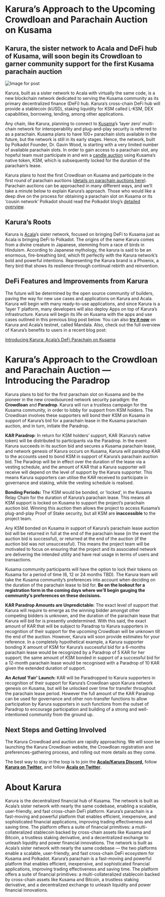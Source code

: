 # Karura’s Approach to the Upcoming Crowdloan and Parachain Auction on Kusama

## Karura, the sister network to Acala and DeFi hub of Kusama, will soon begin its Crowdloan to garner community support for the first Kusama parachain auction

![Image for post](https://miro.medium.com/max/1600/0*1XypG_FOdz_or1ro)

Karura, built as a sister network to Acala with virtually the same code, is a new blockchain network dedicated to serving the Kusama community as its primary decentralized finance (DeFi) hub. Karura’s cross-chain DeFi hub will provide a stablecoin (kUSD), staking liquidity for KSM called L-KSM, DEX capabilities, borrowing, lending, among other applications.

Any chain, like Karura, planning to connect to [Kusama](http://kusama.network)’s ‘layer zero’ multi-chain network for interoperability and plug-and-play security is referred to as a parachain. Kusama plans to have 100+ parachain slots available in the future, but the network is still in its early stages. Hence, the network, built by Polkadot Founder, Dr. Gavin Wood, is starting with a very limited number of available parachain slots. In order to gain access to a parachain slot, any hopeful team must participate in and win a [candle auction](https://wiki.polkadot.network/docs/en/learn-auction) using Kusama’s native token, KSM, which is subsequently locked for the duration of the parachain’s lease.

Karura plans to host the first Crowdloan on Kusama and participate in the first round of parachain auctions ([details on parachain auctions here](https://wiki.polkadot.network/docs/en/learn-auction)). Parachain auctions can be approached in many different ways, and we’ll take a minute below to explain Karura’s approach. Those who would like a deep dive on the process for obtaining a parachain slot on Kusama or its ‘cousin network’ Polkadot should read the Polkadot blog’s [detailed overview](https://polkadot.network/obtaining-a-parachain-slot-on-polkadot/).

## **Karura’s Roots**

Karura is [Acala](http://acala.network)’s sister network, focused on bringing DeFi to Kusama just as Acala is bringing DeFi to Polkadot. The origins of the name Karura comes from a divine creature in Japanese, stemming from a race of birds in Hinduism. According to Japanese mythology, the karura is said to be an enormous, fire-breathing bird, which fit perfectly with the Karura network’s bold and powerful intentions. Representing the Karura brand is a Phoenix, a fiery bird that shows its resilience through continual rebirth and reinvention.

## **DeFi Features and Improvements from Karura**

The future will be determined by the open source community of builders, paving the way for new use cases and applications on Karura and Acala. Karura will begin with many ready-to-use applications, and since Karura is a ‘layer 1’ platform, many developers will also deploy Apps on top of Karura’s infrastructure. Karura will begin its life on Kusama with the apps and use cases outlined in this previous blog post below. You can also [**try it now**](https://apps.acala.network/) on Karura and Acala’s testnet, called Mandala. Also, check out the full overview of Karura’s benefits to users in a recent blog post:

[Introducing Karura: Acala’s DeFi Parachain on Kusama](https://medium.com/acalanetwork/introducing-karura-acalas-defi-parachain-on-kusama-af2f2695b07a)

# **Karura’s Approach to the Crowdloan and Parachain Auction — Introducing the Paradrop**

Karura plans to bid for the first parachain slot on Kusama and be the pioneer in the new crowdsourced network security paradigm: the **Crowdloan** and **Paradrop**. Karura will run a trustless campaign for the Kusama community, in order to lobby for support from KSM holders. The Crowdloan involves these supporters will bond their KSM on Kusama in support of Karura’s bid for a parachain lease in the Kusama parachain auction, and in turn, initiate the Paradrop.

**KAR Paradrop**: In return for KSM holders’ support, KAR (Karura’s native token) will be distributed to participants via the Paradrop. In the event Karura succeeds in its auction bid and secures a Kusama parachain lease, and network genesis of Karura occurs on Kusama, Karura will paradrop KAR to the accounts used to bond KSM in support of Karura’s parachain auction bid. The Paradrop will be in effect over the duration of the lease via a vesting schedule, and the amount of KAR that a Karura supporter will receive will depend on the level of support by the Karura supporter. This means Karura supporters can utilise the KAR received to participate in governance and staking, while the vesting schedule is realised.

**Bonding Periods:** The KSM would be bonded, or ‘locked’, in the Kusama Relay Chain for the duration of Karura’s parachain lease. This means all KSM support is locked on Kusama to support the project’s parachain auction bid. Winning this auction then allows the project to access Kusama’s plug-and-play Proof of Stake security, but all KSM are **inaccessible** to the project team.

Any KSM bonded on Kusama in support of Karura’s parachain lease auction bid will be returned in full at the end of the parachain lease (in the event the auction bid is successful), or returned at the end of the auction (if the auction bid was not unsuccessful). This means the project team will be motivated to focus on ensuring that the project and its associated network are delivering the intended utility and have real usage in terms of users and transactions.

Kusama community participants will have the option to lock their tokens on Kusama for a period of time (6, 12 or 24 months TBD). The Karura team will take the Kusama community’s preferences into account when deciding on the duration of the parachain lease to bid for. **Be on the lookout for a registration form in the coming days where we’ll begin gauging the community’s preferences on these decisions.**

**KAR Paradrop Amounts are Unpredictable:** The exact level of support that Karura will require to emerge as the winning bidder amongst other competing bidders is unknown, and the duration of the parachain lease that Karura will bid for is presently undetermined. With this said, the exact amount of KAR that will be subject to Paradrop to Karura supporters in recognition of their support for the upcoming Crowdloan will be unknown till the end of the auction. However, Karura will soon provide estimates for your reference. In a completely hypothetical example, a Karura supporter bonding X amount of KSM for Karura’s successful bid for a 6-months parachain lease would be recognized by a Paradrop of 5 KAR for her support; the same amount of KSM bonded in support of a successful bid for a 12-month parachain lease would be recognised with a Paradrop of 10 KAR given the extended duration of support.

**An _Actual_ ‘Fair’ Launch:** KAR will be Paradropped to Karura supporters in recognition of their support for Karura’s Crowdloan upon Karura network genesis on Kusama, but will be unlocked over time for transfer throughout the parachain lease period. However the full amount of the KAR Paradrop can be used for governance and other non-transfer functions to allow participation by Karura supporters in such functions from the outset of Paradrop to encourage participation and building of a strong and well-intentioned community from the ground up.

## **Next Steps and Getting Involved**

The Karura Crowdload and auction are rapidly approaching. We will soon be launching the Karura Crowdloan website, the Crowdloan registration and preferences-gathering process, and rolling out more details as they come.

The best way to stay in the loop is to join the [**Acala/Karura Discord**](https://discord.gg/HpsZx5r)**,** follow [**Karura on Twitter**](https://twitter.com/KaruraNetwork)**,** and follow [**Acala on Twitter**](https://twitter.com/AcalaNetwork).

# **About Karura**

Karura is the decentralized financial hub of Kusama. The network is built as Acala’s sister network with nearly the same codebase, enabling a scalable, user-friendly, and fast cross-chain DeFi platform. Karura’s parachain is a fast-moving and powerful platform that enables efficient, inexpensive, and sophisticated financial applications, improving trading effectiveness and saving time. The platform offers a suite of financial primitives: a multi-collateralized stablecoin backed by cross-chain assets like Kusama and Bitcoin, a trustless staking derivative, and a decentralized exchange to unleash liquidity and power financial innovations. The network is built as Acala’s sister network with nearly the same codebase — the two platforms enable a scalable, user-friendly, and fast cross-chain DeFi ecosystem for Kusama and Polkadot. Karura’s parachain is a fast-moving and powerful platform that enables efficient, inexpensive, and sophisticated financial applications, improving trading effectiveness and saving time. The platform offers a suite of financial primitives: a multi-collateralized stablecoin backed by cross-chain assets like Kusama and Bitcoin, a trustless staking derivative, and a decentralized exchange to unleash liquidity and power financial innovations.
